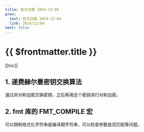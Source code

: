 ```yaml
---
title: 败犬日报 2024-12-05
prev:
  text: 败犬日报 2024-12-04
  link: 2024/12/04
next: false
---
```


# {{ $frontmatter.title }}

[[toc]]

## 1. 递费赫尔曼密钥交换算法

通过非对称加密交换密钥，之后再用这个密钥进行对称加密。

## 2. fmt 库的 FMT_COMPILE 宏

可以限制格式化字符串是编译期字符串，可以检查参数是否匹配等问题。
